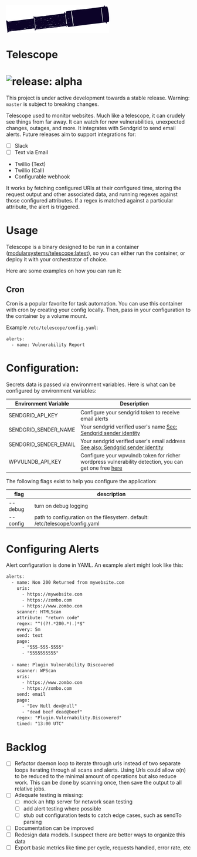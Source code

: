 ![](./telescope.png)

# Telescope

![release: alpha](https://img.shields.io/badge/Release-alpha-yellow)
===

This project is under active development towards a stable release. Warning: `master` is subject to breaking changes.

Telescope used to monitor websites. Much like a telescope, it can crudely see things from far away. It can watch for new vulnerabilities, unexpected changes, outages, and more. It integrates with Sendgrid to send email alerts. Future releases aim to support integrations for:

- [ ] Slack
- [ ] Text via Email
- Twillio (Text)
- Twillio (Call)
- Configurable webhook

It works by fetching configured URIs at their configured time, storing the request output and other associated data, and running regexes against those configured attributes.
If a regex is matched against a particular attribute, the alert is triggered.

# Usage

Telescope is a binary designed to be run in a container ([modularsystems/telescope:latest](https://hub.docker.com/r/modularsystems/telescope)), so you can either run the container, or deploy it with your orchestrator of choice.

Here are some examples on how you can run it:

## Cron

Cron is a popular favorite for task automation. You can use this container with cron by creating your config locally. Then, pass in your configuration to the container by a volume mount.

Example `/etc/telescope/config.yaml`:
```
alerts:
  - name: Vulnerability Report

```


# Configuration:

Secrets data is passed via environment variables. Here is what can be configured by environment variables:

|Environment Variable|Description|
|-|-|
|SENDGRID_API_KEY|Configure your sendgrid token to receive email alerts|
|SENDGRID_SENDER_NAME|Your sendgrid verified user's name [See: Sendgrid sender identity](https://sendgrid.com/docs/for-developers/sending-email/sender-identity/)|
|SENDGRID_SENDER_EMAIL|Your sendgrid verified user's email address  [See also: Sendgrid sender identity](https://sendgrid.com/docs/for-developers/sending-email/sender-identity/)|
|WPVULNDB_API_KEY|Configure your wpvulndb token for richer wordpress vulnerability detection, you can get one free [here](https://wpvulndb.com/users/sign_up)|


The following flags exist to help you configure the application:

|flag|description|
|-|-|
|--debug|turn on debug logging|
|--config|path to configuration on the filesystem. default: /etc/telescope/config.yaml|

# Configuring Alerts

Alert configuration is done in YAML. An example alert might look like this:
```
alerts:
  - name: Non 200 Returned from mywebsite.com
    uris:
      - https://mywebsite.com
      - https://zombo.com
      - https://www.zombo.com
    scanner: HTMLScan
    attribute: "return code"
    regex: "^((?!.*200.*).)*$"
    every: 5m
    send: text
    page:
      - "555-555-5555"
      - "5555555555"

  - name: Plugin Vulnerability Discovered
    scanner: WPScan
    uris:
      - https://www.zombo.com
      - https://zombo.com
    send: email
    page:
      - "Dev Null dev@null"
      - "dead beef dead@beef"
    regex: "Plugin.Vulernability.Discovered"
    timed: "13:00 UTC"
```

# Backlog

- [ ] Refactor daemon loop to iterate through urls instead of two separate loops iterating through all scans and alerts. Using Urls could allow o(n) to be reduced to the minimal amount of operations but also reduce work. This can be done by scanning once, then save the output to all relative jobs.
- [ ] Adequate testing is missing:
  - [ ] mock an http server for network scan testing
  - [ ] add alert testing where possible
  - [ ] stub out configuration tests to catch edge cases, such as sendTo parsing
- [ ] Documentation can be improved
- [ ] Redesign data models. I suspect there are better ways to organize this data
- [ ] Export basic metrics like time per cycle, requests handled, error rate, etc